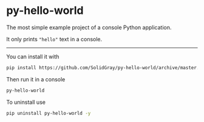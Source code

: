 # py-hello-world

The most simple example project of a console Python application. 

It only prints `"hello"` text in a console.

---

You can install it with
```bash
pip install https://github.com/SolidGray/py-hello-world/archive/master.tar.gz
```

Then run it in a console
```bash
py-hello-world
```

To uninstall use
```bash
pip uninstall py-hello-world -y
```
